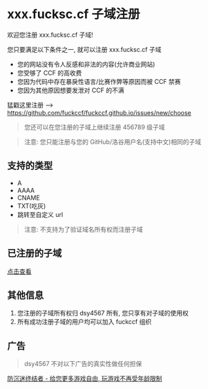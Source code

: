 # xxx.fucksc.cf 子域注册

欢迎您注册 xxx.fucksc.cf 子域!

您只要满足以下条件之一, 就可以注册 xxx.fucksc.cf 子域

- 您的网站没有令人反感和非法的内容(允许商业网站)
- 您受够了 CCF 的高收费
- 您因为代码中存在暴戾性语言/比赛作弊等原因而被 CCF 禁赛
- 您因为其他原因想要发泄对 CCF 的不满

猛戳这里注册 --> https://github.com/fuckccf/fuckccf.github.io/issues/new/choose

> 您还可以在您注册的子域上继续注册 456789 级子域

> 注意: 您只能注册与您的 GitHub/洛谷用户名(支持中文)相同的子域

## 支持的类型

- A
- AAAA
- CNAME
- TXT(吃灰)
- 跳转至自定义 url

> 注意: 不支持为了验证域名所有权而注册子域

## 已注册的子域

[点击查看](reg.md)

## 其他信息

1. 您注册的子域所有权归 dsy4567 所有, 您只享有对子域的使用权
2. 所有成功注册子域的用户均可以加入 fuckccf 组织

## 广告

> dsy4567 不对以下广告的真实性做任何担保

[防沉迷终结者 - 给您更多游戏自由, 玩游戏不再受年龄限制](https://fcm.dsy4567.cf/)
